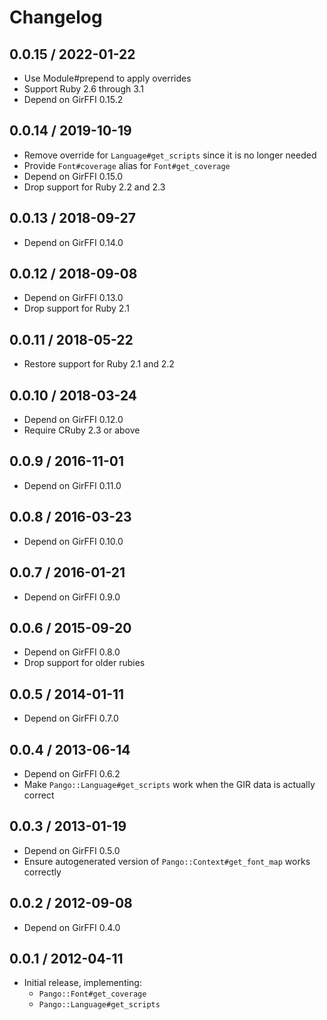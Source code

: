 # Changelog

## 0.0.15 / 2022-01-22

* Use Module#prepend to apply overrides
* Support Ruby 2.6 through 3.1
* Depend on GirFFI 0.15.2

## 0.0.14 / 2019-10-19

* Remove override for `Language#get_scripts` since it is no longer needed
* Provide `Font#coverage` alias for `Font#get_coverage`
* Depend on GirFFI 0.15.0
* Drop support for Ruby 2.2 and 2.3
 
## 0.0.13 / 2018-09-27

* Depend on GirFFI 0.14.0

## 0.0.12 / 2018-09-08

* Depend on GirFFI 0.13.0
* Drop support for Ruby 2.1

## 0.0.11 / 2018-05-22

* Restore support for Ruby 2.1 and 2.2

## 0.0.10 / 2018-03-24

* Depend on GirFFI 0.12.0
* Require CRuby 2.3 or above

## 0.0.9 / 2016-11-01

* Depend on GirFFI 0.11.0

## 0.0.8 / 2016-03-23

* Depend on GirFFI 0.10.0

## 0.0.7 / 2016-01-21

* Depend on GirFFI 0.9.0

## 0.0.6 / 2015-09-20

* Depend on GirFFI 0.8.0
* Drop support for older rubies

## 0.0.5 / 2014-01-11

* Depend on GirFFI 0.7.0

## 0.0.4 / 2013-06-14

* Depend on GirFFI 0.6.2
* Make `Pango::Language#get_scripts` work when the GIR data is actually correct

## 0.0.3 / 2013-01-19

* Depend on GirFFI 0.5.0
* Ensure autogenerated version of `Pango::Context#get_font_map` works correctly

## 0.0.2 / 2012-09-08

* Depend on GirFFI 0.4.0

## 0.0.1 / 2012-04-11

* Initial release, implementing:
  - `Pango::Font#get_coverage`
  - `Pango::Language#get_scripts`
